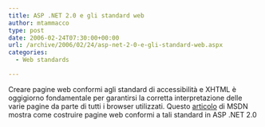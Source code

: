```yaml
---
title: ASP .NET 2.0 e gli standard web
author: mtammacco
type: post
date: 2006-02-24T07:30:00+00:00
url: /archive/2006/02/24/asp-net-2-0-e-gli-standard-web.aspx
categories:
  - Web standards

---
```

Creare pagine web conformi agli standard di accessibilità e XHTML è oggigiorno fondamentale per garantirsi la corretta interpretazione delle varie pagine da parte di tutti i browser utilizzati. Questo [articolo][1] di MSDN mostra come costruire pagine web conformi a tali standard in ASP .NET 2.0

 [1]: http://msdn.microsoft.com/asp.net/reference/design/default.aspx?pull=/library/en-us/dnaspp/html/aspnetusstan.asp